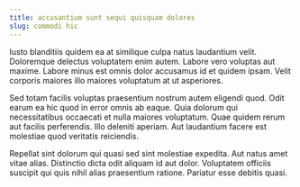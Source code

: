 ```yaml
---
title: accusantium sunt sequi quisquam dolores
slug: commodi hic
---
```


Iusto blanditiis quidem ea at similique culpa natus laudantium velit. Doloremque delectus voluptatem enim autem. Labore vero voluptas aut maxime. Labore minus est omnis dolor accusamus id et quidem ipsam. Velit corporis maiores illo maiores voluptatum at ut asperiores.

Sed totam facilis voluptas praesentium nostrum autem eligendi quod. Odit earum ea hic quod in error omnis ab eaque. Quia dolorum qui necessitatibus occaecati et nulla maiores voluptatum. Quae quidem rerum aut facilis perferendis. Illo deleniti aperiam. Aut laudantium facere est molestiae quod veritatis reiciendis.

Repellat sint dolorum qui quasi sed sint molestiae expedita. Aut natus amet vitae alias. Distinctio dicta odit aliquam id aut dolor. Voluptatem officiis suscipit qui quis nihil alias praesentium ratione. Pariatur esse debitis quasi.
